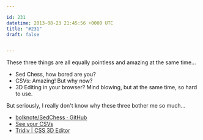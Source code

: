 ```yaml
---

id: 231
datetime: 2013-08-23 21:45:56 +0000 UTC
title: "#231"
draft: false


---
```


These three things are all equally pointless and amazing at the same time...

 * Sed Chess, how bored are you?
 * CSVs: Amazing! But why now? 
 * 3D Editing in your browser? Mind blowing, but at the same time, so hard to use.

But seriously, I really don't know why these three bother me so much... 

 
 * [bolknote/SedChess · GitHub](https://github.com/bolknote/SedChess)
 * [See your CSVs](https://github.com/blog/1601-see-your-csvs)
 * [Tridiv | CSS 3D Editor](http://tridiv.com/)


